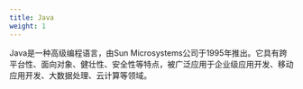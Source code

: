 ```yaml
---
title: Java
weight: 1
---
```

Java是一种高级编程语言，由Sun Microsystems公司于1995年推出。‌它具有跨平台性、面向对象、健壮性、安全性等特点，被广泛应用于企业级应用开发、移动应用开发、大数据处理、云计算等领域。